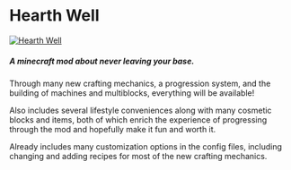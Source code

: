 # Hearth Well

[![Hearth Well](https://wolforcept.github.io/hearthwell/docs/everything.jpg)](https://wolforcept.github.io/hearthwell/)

##### A minecraft mod about never leaving your base.
Through many new crafting mechanics, a progression system, and the building of machines and multiblocks, everything will be available!

Also includes several lifestyle conveniences along with many cosmetic blocks and items, both of which enrich the experience of progressing through the mod and hopefully make it fun and worth it.

Already includes many customization options in the config files, including changing and adding recipes for most of the new crafting mechanics.
